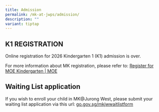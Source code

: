 ```yaml
---
title: Admission
permalink: /mk-at-jwps/admission/
description: ""
variant: tiptap
---
```

<h2>K1 REGISTRATION</h2>
<p>Online registration for 2026 Kindergarten 1 (K1) admission is over.</p>
<p></p>
<p>For more information about MK registration, please refer to: <a href="https://www.moe.gov.sg/preschool/moe-kindergarten/register/" rel="noopener noreferrer nofollow" target="_blank">Register for MOE Kindergarten | MOE</a>
</p>
<h2>Waiting List application</h2>
<p>If you wish to enroll your child in MK@Jurong West, please submit your
waiting list application via this url: <a href="https://go.gov.sg/mkjwwaitlistform" rel="noopener noreferrer nofollow" target="_blank">go.gov.sg/mkjwwaitlistform</a>
</p>